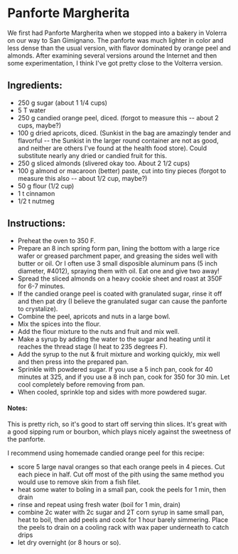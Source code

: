 # Panforte Margherita

We first had Panforte Margherita when we stopped into a bakery in Volerra on our way to San Gimignano.   The panforte was much lighter in color and less dense than the usual version, with flavor dominated by orange peel and almonds.    After examining several versions around the Internet and then some experimentation, I think I've got pretty close to the Volterra version. 

## Ingredients:
- 250 g sugar (about 1 1/4 cups)
- 5 T water
- 250 g candied orange peel, diced.  (forgot to measure this -- about 2 cups, maybe?)
- 100 g dried apricots, diced.  (Sunkist in the bag are amazingly tender and flavorful -- the Sunkist in the larger round container are not as good, and neither are others I've found at the health food store).   Could substitute nearly any dried or candied fruit for this.
- 250 g sliced almonds (slivered okay too.  About 2 1/2 cups)
- 100 g almond or macaroon (better) paste, cut into tiny pieces (forgot to measure this also -- about 1/2 cup, maybe?)
- 50 g flour (1/2 cup)
- 1 t cinnamon 
- 1/2 t nutmeg 

## Instructions:

- Preheat the oven to 350 F.   
- Prepare an 8 inch spring form pan, lining the bottom with a large rice wafer or greased parchment paper, and greasing the sides well with butter or oil.  Or I often use 3 small disposible aluminum pans (5 inch diameter, #4012), spraying them with oil.  Eat one and give two away!
- Spread the sliced almonds on a heavy cookie sheet and roast at 350F for 6-7 minutes.
- If the candied orange peel is coated with granulated sugar, rinse it off and then pat dry (I believe the granulated sugar can cause the panforte to crystalize).
- Combine the peel, apricots and nuts in a large bowl.
- Mix the spices into the flour.
- Add the flour mixture to the nuts and fruit and mix well.
- Make a syrup by adding the water to the sugar and heating until it reaches the thread stage (I heat to 235 degrees F).
- Add the syrup to the nut & fruit mixture and working quickly, mix well and then press into the prepared pan.
- Sprinkle with powdered sugar.  If you use a 5 inch pan, cook for 40 minutes at 325, and if you use a 8 inch pan, cook for 350 for 30 min.  Let cool completely before removing from pan.
- When cooled, sprinkle top and sides with more powdered sugar.

#### Notes:
This is pretty rich, so it's good to start off serving thin slices.    It's great with a good sipping rum or bourbon, which plays nicely against the sweetness of the panforte. 

I recommend using homemade candied orange peel for this recipe: 
- score 5 large naval oranges so that each orange peels in 4 pieces.   Cut each piece in half.  Cut off most of the pith using the same method you would use to remove skin from a fish filet.
- heat some water to boling in a small pan, cook the peels for 1 min, then drain
- rinse and repeat using fresh water (boil for 1 min, drain)
- combine 2c water with 2c sugar and 2T corn syrup in same small pan, heat to boil, then add peels and cook for 1 hour barely simmering.  Place the peels to drain on a cooling rack with wax paper underneath to catch drips
- let dry overnight (or 8 hours or so).    

